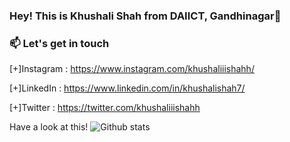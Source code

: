 ### Hey! This is Khushali Shah from DAIICT, Gandhinagar👋

<h3>📫 Let's get in touch</h3>

[+]Instagram : https://www.instagram.com/khushaliiishahh/

[+]LinkedIn : https://www.linkedin.com/in/khushalishah7/

[+]Twitter : https://twitter.com/khushaliiishahh

Have a look at this!
![Github stats](https://github-readme-stats.vercel.app/api?username=khushali77&theme=highcontrast&show_icons=true&count_private=true)



<!--
**khushali77/khushali77** is a ✨ _special_ ✨ repository because its `README.md` (this file) appears on your GitHub profile.

Here are some ideas to get you started:

- 🔭 I’m currently working on ...
- 🌱 I’m currently learning ...
- 👯 I’m looking to collaborate on ...
- 🤔 I’m looking for help with ...
- 💬 Ask me about ...
- 
- 😄 Pronouns: ...
- ⚡ Fun fact: ...
-->
